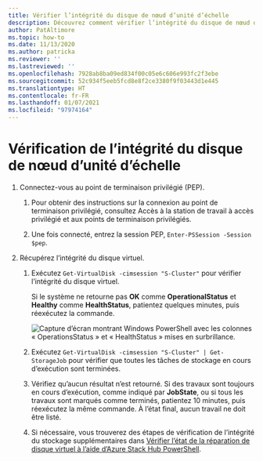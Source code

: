 ```yaml
---
title: Vérifier l’intégrité du disque de nœud d’unité d’échelle
description: Découvrez comment vérifier l’intégrité du disque de nœud d’unité d’échelle
author: PatAltimore
ms.topic: how-to
ms.date: 11/13/2020
ms.author: patricka
ms.reviewer: ''
ms.lastreviewed: ''
ms.openlocfilehash: 7928ab8ba09ed834f00c05e6c606e993fc2f3ebe
ms.sourcegitcommit: 52c934f5eeb5fcd8e8f2ce3380f9f03443d1e445
ms.translationtype: HT
ms.contentlocale: fr-FR
ms.lasthandoff: 01/07/2021
ms.locfileid: "97974164"
---
```

# <a name="verifying-scale-unit-node-disk-health"></a>Vérification de l’intégrité du disque de nœud d’unité d’échelle

1.  Connectez-vous au point de terminaison privilégié (PEP).

    1.  Pour obtenir des instructions sur la connexion au point de terminaison privilégié, consultez Accès à la station de travail à accès privilégié et aux points de terminaison privilégiés.

    1.  Une fois connecté, entrez la session PEP, `Enter-PSSession -Session $pep`.

2.  Récupérez l’intégrité du disque virtuel.

    1.  Exécutez `Get-VirtualDisk -cimsession "S-Cluster"` pour vérifier l’intégrité du disque virtuel.

        Si le système ne retourne pas **OK** comme **OperationalStatus** et **Healthy** comme **HealthStatus**, patientez quelques minutes, puis réexécutez la commande.
        
        ![Capture d’écran montrant Windows PowerShell avec les colonnes « OperationsStatus » et « HealthStatus » mises en surbrillance.](media/image-57.png)
        
    1.  Exécutez `Get-VirtualDisk -cimsession "S-Cluster" | Get-StorageJob` pour vérifier que toutes les tâches de stockage en cours d’exécution sont terminées.
    
    1.  Vérifiez qu’aucun résultat n’est retourné. Si des travaux sont toujours en cours d’exécution, comme indiqué par **JobState**, ou si tous les travaux sont marqués comme terminés, patientez 10 minutes, puis réexécutez la même commande. À l’état final, aucun travail ne doit être listé.
    
    1.  Si nécessaire, vous trouverez des étapes de vérification de l’intégrité du stockage supplémentaires dans [Vérifier l’état de la réparation de disque virtuel à l’aide d’Azure Stack Hub PowerShell](../../operator/azure-stack-replace-disk.md#check-the-status-of-virtual-disk-repair-using-azure-stack-hub-powershell).
        
